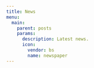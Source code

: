 ```yaml
---
title: News
menu:
  main:
    parent: posts
    params:
      description: Latest news.
      icon:
        vendor: bs
        name: newspaper
---
```

